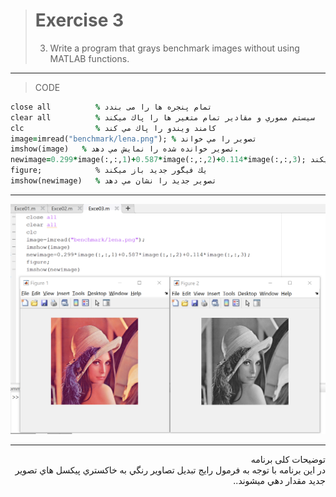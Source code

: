 > # Exercise 3
> 3. Write a program that grays benchmark images without using MATLAB functions. 
***
>CODE

```ruby
close all          % تمام پنجره ها را می بندد
clear all          % سيستم مموري و مقادير تمام متغير ها را پاك ميكند
clc                % كامند ويندو را پاك مي كند
image=imread("benchmark/lena.png"); % تصوير را مي خواند
imshow(image)   % تصوير خوانده شده را نمايش مي دهد.
newimage=0.299*image(:,:,1)+0.587*image(:,:,2)+0.114*image(:,:,3); هر يك از كانال هاي تصوير را در ضريب مورد نظر ضرب نموده و در نهايت كانال هاي تصوير جديد را مقدار دهي ميكند
figure;            % يك فيگور جديد باز ميكند
imshow(newimage)   % تصوير جديد را نشان مي دهد
```
***
![alt text](https://github.com/semnan-university-ai/image-processing-class/blob/31b4e9ff9649852e898e3972eed32976e4ead0c8/excersiecs/alirezachaji/3/Exce03.png)
***
<div dir="rtl">
توضیحات کلی برنامه <br />
 در اين برنامه با توجه به فرمول رايج تبديل تصاوير رنگي به خاكستري پيكسل هاي تصوير جديد مقدار دهي ميشوند..
</div>
